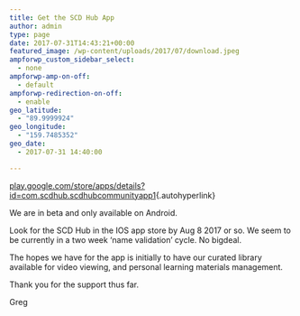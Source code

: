 ```yaml
---
title: Get the SCD Hub App
author: admin
type: page
date: 2017-07-31T14:43:21+00:00
featured_image: /wp-content/uploads/2017/07/download.jpeg
ampforwp_custom_sidebar_select:
  - none
ampforwp-amp-on-off:
  - default
ampforwp-redirection-on-off:
  - enable
geo_latitude:
  - "89.9999924"
geo_longitude:
  - "159.7485352"
geo_date:
  - 2017-07-31 14:40:00

---
```

[play.google.com/store/apps/details?id=com.scdhub.scdhubcommunityapp1][1]{.autohyperlink}

We are in beta and only available on Android.

Look for the SCD Hub in the IOS app store by Aug 8 2017 or so. We seem to be currently in a two week &#8216;name validation&#8217; cycle. No bigdeal.

The hopes we have for the app is initially to have our curated library available for video viewing, and personal learning materials management.

Thank you for the support thus far.
  
Greg

 [1]: https://play.google.com/store/apps/details?id=com.scdhub.scdhubcommunityapp1
